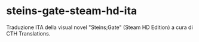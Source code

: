 # steins-gate-steam-hd-ita
Traduzione ITA della visual novel "Steins;Gate" (Steam HD Edition) a cura di CTH Translations.
